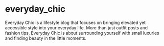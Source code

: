 # everyday_chic
Everyday Chic is a lifestyle blog that focuses on bringing elevated yet accessible style into your everyday life. More than just outfit posts and fashion tips, Everyday Chic is about surrounding yourself with small luxuries and finding beauty in the little moments.
